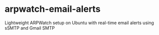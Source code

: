 # arpwatch-email-alerts
Lightweight ARPWatch setup on Ubuntu with real-time email alerts using sSMTP and Gmail SMTP
